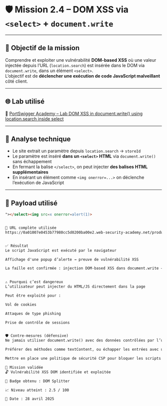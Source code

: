 # 🛡️ Mission 2.4 – DOM XSS via `<select>` + `document.write`

---

## 🎯 Objectif de la mission

Comprendre et exploiter une vulnérabilité **DOM-based XSS** où une valeur injectée depuis l’URL (`location.search`) est insérée dans le DOM via `document.write`, dans un élément `<select>`.  
L’objectif est de **déclencher une exécution de code JavaScript malveillant** côté client.

---

## 🌐 Lab utilisé

🔗 [PortSwigger Academy – Lab DOM XSS in document.write() using location.search inside select](https://portswigger.net/web-security/cross-site-scripting/dom-based/lab-document-write-sink-inside-select-element)

---

## 🧠 Analyse technique

- Le site extrait un paramètre depuis `location.search` → `storeId`
- Le paramètre est inséré **dans un `<select>` HTML** via `document.write()` sans échappement
- En fermant la balise `</select>`, on peut injecter **des balises HTML supplémentaires**
- En insérant un élément comme `<img onerror=...>` on déclenche l’exécution de JavaScript

---

## 🧪 Payload utilisé

```html
"></select><img src=x onerror=alert(1)>


🔗 URL complète utilisée
https://0a01007e0453b77980cc5d0200ba00e2.web-security-academy.net/product?productId=1&storeId="></select><img src=x onerror=alert(1)>


✅ Résultat
Le script JavaScript est exécuté par le navigateur

Affichage d'une popup d’alerte → preuve de vulnérabilité XSS

La faille est confirmée : injection DOM-based XSS dans document.write → <select>
    

⚠️ Pourquoi c’est dangereux
L’utilisateur peut injecter du HTML/JS directement dans la page

Peut être exploité pour :

Vol de cookies

Attaques de type phishing

Prise de contrôle de sessions


🛡️ Contre-mesures (défensive)
Ne jamais utiliser document.write() avec des données contrôlées par l’utilisateur

Préférer des méthodes comme textContent, ou échapper les entrées avec une librairie

Mettre en place une politique de sécurité CSP pour bloquer les scripts inline

🏁 Mission validée
🔓 Vulnérabilité XSS DOM identifiée et exploitée

🏅 Badge obtenu : DOM Splitter

📈 Niveau atteint : 2.5 / 100

📆 Date : 28 avril 2025
